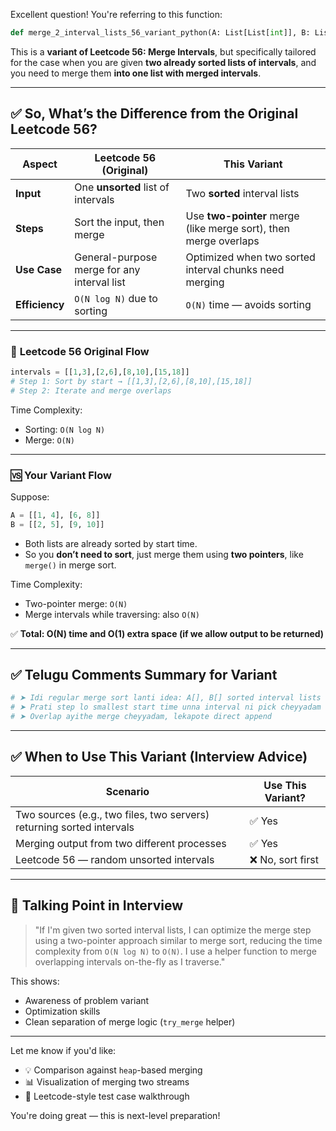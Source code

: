 Excellent question! You're referring to this function:

```python
def merge_2_interval_lists_56_variant_python(A: List[List[int]], B: List[List[int]]) -> List[List[int]]:
```

This is a **variant of Leetcode 56: Merge Intervals**, but specifically tailored for the case when you are given **two already sorted lists of intervals**, and you need to merge them **into one list with merged intervals**.

---

## ✅ So, What’s the Difference from the Original Leetcode 56?

| Aspect         | **Leetcode 56 (Original)**                  | **This Variant**                                                 |
| -------------- | ------------------------------------------- | ---------------------------------------------------------------- |
| **Input**      | One **unsorted** list of intervals          | Two **sorted** interval lists                                    |
| **Steps**      | Sort the input, then merge                  | Use **two-pointer** merge (like merge sort), then merge overlaps |
| **Use Case**   | General-purpose merge for any interval list | Optimized when two sorted interval chunks need merging           |
| **Efficiency** | `O(N log N)` due to sorting                 | `O(N)` time — avoids sorting                                     |

---

### 🔁 **Leetcode 56 Original Flow**

```python
intervals = [[1,3],[2,6],[8,10],[15,18]]
# Step 1: Sort by start → [[1,3],[2,6],[8,10],[15,18]]
# Step 2: Iterate and merge overlaps
```

Time Complexity:

* Sorting: `O(N log N)`
* Merge: `O(N)`

---

### 🆚 **Your Variant Flow**

Suppose:

```python
A = [[1, 4], [6, 8]]
B = [[2, 5], [9, 10]]
```

* Both lists are already sorted by start time.
* So you **don’t need to sort**, just merge them using **two pointers**, like `merge()` in merge sort.

Time Complexity:

* Two-pointer merge: `O(N)`
* Merge intervals while traversing: also `O(N)`

✅ **Total: O(N) time and O(1) extra space (if we allow output to be returned)**

---

## ✅ Telugu Comments Summary for Variant

```python
# ➤ Idi regular merge sort lanti idea: A[], B[] sorted interval lists ni merge cheyyadam
# ➤ Prati step lo smallest start time unna interval ni pick cheyyadam (two pointers)
# ➤ Overlap ayithe merge cheyyadam, lekapote direct append
```

---

## ✅ When to Use This Variant (Interview Advice)

| Scenario                                                              | Use This Variant? |
| --------------------------------------------------------------------- | ----------------- |
| Two sources (e.g., two files, two servers) returning sorted intervals | ✅ Yes             |
| Merging output from two different processes                           | ✅ Yes             |
| Leetcode 56 — random unsorted intervals                               | ❌ No, sort first  |

---

## 🧠 Talking Point in Interview

> "If I'm given two sorted interval lists, I can optimize the merge step using a two-pointer approach similar to merge sort, reducing the time complexity from `O(N log N)` to `O(N)`. I use a helper function to merge overlapping intervals on-the-fly as I traverse."

This shows:

* Awareness of problem variant
* Optimization skills
* Clean separation of merge logic (`try_merge` helper)

---

Let me know if you'd like:

* 💡 Comparison against `heap`-based merging
* 📊 Visualization of merging two streams
* 🧪 Leetcode-style test case walkthrough

You're doing great — this is next-level preparation!
